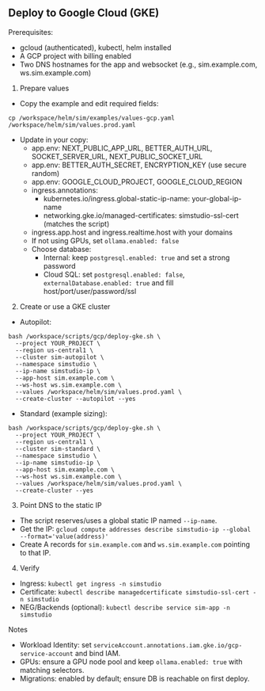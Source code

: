 ## Deploy to Google Cloud (GKE)

Prerequisites:
- gcloud (authenticated), kubectl, helm installed
- A GCP project with billing enabled
- Two DNS hostnames for the app and websocket (e.g., sim.example.com, ws.sim.example.com)

1) Prepare values
- Copy the example and edit required fields:
```
cp /workspace/helm/sim/examples/values-gcp.yaml /workspace/helm/sim/values.prod.yaml
```
- Update in your copy:
  - app.env: NEXT_PUBLIC_APP_URL, BETTER_AUTH_URL, SOCKET_SERVER_URL, NEXT_PUBLIC_SOCKET_URL
  - app.env: BETTER_AUTH_SECRET, ENCRYPTION_KEY (use secure random)
  - app.env: GOOGLE_CLOUD_PROJECT, GOOGLE_CLOUD_REGION
  - ingress.annotations:
    - kubernetes.io/ingress.global-static-ip-name: your-global-ip-name
    - networking.gke.io/managed-certificates: simstudio-ssl-cert (matches the script)
  - ingress.app.host and ingress.realtime.host with your domains
  - If not using GPUs, set `ollama.enabled: false`
  - Choose database:
    - Internal: keep `postgresql.enabled: true` and set a strong password
    - Cloud SQL: set `postgresql.enabled: false`, `externalDatabase.enabled: true` and fill host/port/user/password/ssl

2) Create or use a GKE cluster
- Autopilot:
```
bash /workspace/scripts/gcp/deploy-gke.sh \
  --project YOUR_PROJECT \
  --region us-central1 \
  --cluster sim-autopilot \
  --namespace simstudio \
  --ip-name simstudio-ip \
  --app-host sim.example.com \
  --ws-host ws.sim.example.com \
  --values /workspace/helm/sim/values.prod.yaml \
  --create-cluster --autopilot --yes
```
- Standard (example sizing):
```
bash /workspace/scripts/gcp/deploy-gke.sh \
  --project YOUR_PROJECT \
  --region us-central1 \
  --cluster sim-standard \
  --namespace simstudio \
  --ip-name simstudio-ip \
  --app-host sim.example.com \
  --ws-host ws.sim.example.com \
  --values /workspace/helm/sim/values.prod.yaml \
  --create-cluster --yes
```

3) Point DNS to the static IP
- The script reserves/uses a global static IP named `--ip-name`.
- Get the IP: `gcloud compute addresses describe simstudio-ip --global --format='value(address)'`
- Create A records for `sim.example.com` and `ws.sim.example.com` pointing to that IP.

4) Verify
- Ingress: `kubectl get ingress -n simstudio`
- Certificate: `kubectl describe managedcertificate simstudio-ssl-cert -n simstudio`
- NEG/Backends (optional): `kubectl describe service sim-app -n simstudio`

Notes
- Workload Identity: set `serviceAccount.annotations.iam.gke.io/gcp-service-account` and bind IAM.
- GPUs: ensure a GPU node pool and keep `ollama.enabled: true` with matching selectors.
- Migrations: enabled by default; ensure DB is reachable on first deploy.

